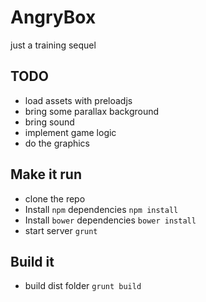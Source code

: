 AngryBox
========

just a training sequel

TODO
----

* load assets with preloadjs
* bring some parallax background
* bring sound
* implement game logic
* do the graphics

Make it run
-----------
* clone the repo
* Install `npm` dependencies `npm install`
* Install `bower` dependencies `bower install`
* start server `grunt`

Build it
--------
* build dist folder `grunt build`